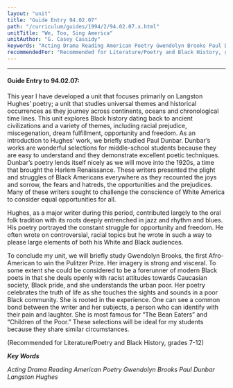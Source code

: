```yaml
---
layout: "unit"
title: "Guide Entry 94.02.07"
path: "/curriculum/guides/1994/2/94.02.07.x.html"
unitTitle: "We, Too, Sing America"
unitAuthor: "G. Casey Cassidy"
keywords: "Acting Drama Reading American Poetry Gwendolyn Brooks Paul Dunbar  Langston Hughes"
recommendedFor: "Recommended for Literature/Poetry and Black History, grades 7-12"
---
```

<body>
<hr/>
 <h4>
  Guide Entry to 94.02.07:
 </h4>
 This year I have developed a unit that focuses primarily on Langston Hughes’ poetry; a unit that studies universal themes and historical occurrences as they journey across continents, oceans and chronological time lines.  This unit explores Black history dating back to ancient civilizations and a variety of themes, including racial prejudice, miscegenation, dream fulfillment, opportunity and freedom.  As an introduction to Hughes’ work, we briefly studied Paul Dunbar.  Dunbar’s works are wonderful selections for middle-school students because they are easy to understand and they demonstrate excellent poetic techniques.  Dunbar’s poetry lends itself nicely as we will move into the 1920s, a time that brought the Harlem Renaissance.  These writers presented the plight and struggles of Black Americans everywhere as they recounted the joys and sorrow, the fears and hatreds, the opportunities and the prejudices.  Many of these writers sought to challenge the conscience of White America to consider equal opportunities for all.
 <p>
  Hughes, as a major writer during this period, contributed largely to the oral folk tradition with its roots deeply entrenched in jazz and rhythm and blues.  His poetry portrayed the constant struggle for opportunity and freedom.  He often wrote on controversial, racial topics but he wrote in such a way to please large elements of both his White and Black audiences.
 </p>
 <p>
  To conclude my unit, we will briefly study Gwendolyn Brooks, the first Afro- American to win the Pulitzer Prize.  Her imagery is strong and visceral.  To some extent she could be considered to be a forerunner of modern Black poets in that she deals openly with racist attitudes towards Caucasian society, Black pride, and she understands the urban poor.  Her poetry celebrates the truth of life as she touches the sights and sounds in a poor Black community.  She is rooted in the experience.  One can see a common bond between the writer and her subjects, a person who can identify with their pain and laughter.  She is most famous for “The Bean Eaters” and “Children of the Poor.” These selections will be ideal for my students because they share similar circumstances.
 </p>
 <p>
  (Recommended for Literature/Poetry and Black History, grades 7-12)
 </p>
<p>
  <b>
   <i>
    Key Words
   </i>
  </b>
  <br/>
 </p>
 <p>
  <i>
   Acting Drama Reading American Poetry Gwendolyn Brooks Paul Dunbar  Langston Hughes
  </i>
 </p>

</body>